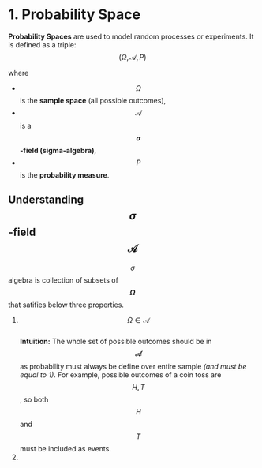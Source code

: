 # 1. Probability Space
**Probability Spaces** are used to model random processes or experiments. It is defined as a triple:
$$(\Omega, \mathcal{A}, P)$$

where  
- $$\Omega$$ is the **sample space** (all possible outcomes),  
- $$\mathcal{A}$$ is a **$$\sigma$$-field (sigma-algebra)**,  
- $$P$$ is the **probability measure**. 

## Understanding $$\sigma$$-field $$\mathcal{A}$$
$$\sigma$$ algebra is collection of subsets of **$$\Omega$$** that satifies below three properties.
1. $$\Omega \in \mathcal{A}$$ \
   **Intuition:** The whole set of possible outcomes should be in **$$\mathcal{A}$$** as probability must always be define over entire sample _(and must be equal to 1)_. For example, possible outcomes of a coin toss are $${H, T}$$,  so both $$H$$ and $$T$$ must be included as events.
2. 
